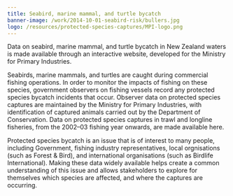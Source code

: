 ```yaml
---
title: Seabird, marine mammal, and turtle bycatch
banner-image: /work/2014-10-01-seabird-risk/bullers.jpg
logo: /resources/protected-species-captures/MPI-logo.png
---
```

Data on seabird, marine mammal, and turtle bycatch in New
Zealand waters is made available through an interactive website,
developed for the Ministry for Primary Industries.

<!--more-->

Seabirds, marine mammals, and turtles are caught during commercial fishing
operations. In order to monitor the impacts of fishing on these species,
government observers on fishing vessels record any protected species bycatch
incidents that occur. Observer data on protected species captures are
maintained by the Ministry for Primary Industries, with identification of
captured animals carried out by the Department of Conservation. Data on
protected species captures in trawl and longline fisheries, from the 2002–03
fishing year onwards, are made available here.

Protected species bycatch is an issue that is of interest to many people,
including Government, fishing industry representatives, local orgnisations (such
as Forest & Bird), and international organisations (such as Birdlife International).
Making these data widely available helps create a common understanding of this
issue and allows stakeholders to explore for themselves which 
species are affected, and where the captures are occurring.
